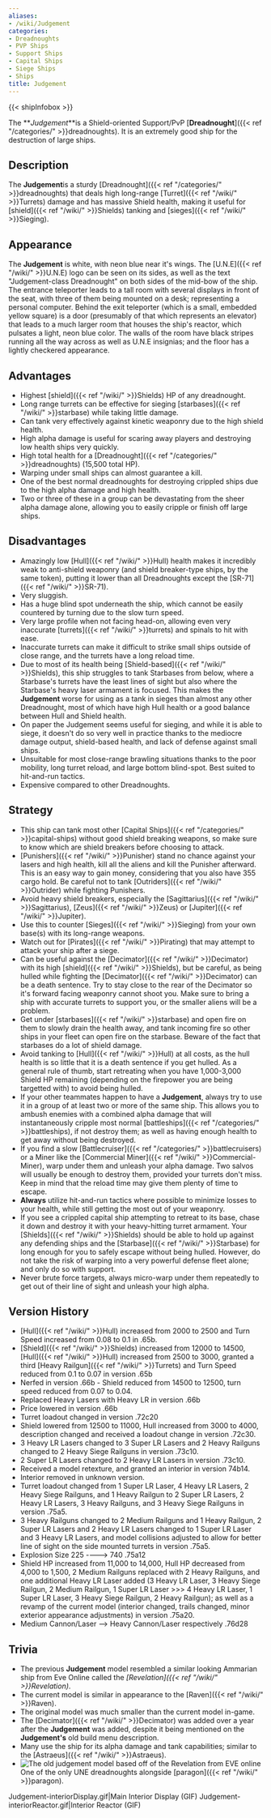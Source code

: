```yaml
---
aliases:
- /wiki/Judgement
categories:
- Dreadnoughts
- PVP Ships
- Support Ships
- Capital Ships
- Siege Ships
- Ships
title: Judgement
---  
```


{{< shipInfobox >}} 

The **_Judgement_**is a Shield-oriented Support/PvP [**Dreadnought**]({{< ref "/categories/" >}}dreadnoughts). It is an extremely good ship for the destruction of large ships. 

## Description

The **Judgement**is a sturdy [Dreadnought]({{< ref "/categories/" >}}dreadnoughts) that deals high long-range [Turret]({{< ref "/wiki/" >}}Turrets) damage and has massive Shield health, making it useful for [shield]({{< ref "/wiki/" >}}Shields) tanking and [sieges]({{< ref "/wiki/" >}}Sieging).

## Appearance

The **Judgement** is white, with neon blue near it's wings. The [U.N.E]({{< ref "/wiki/" >}}U.N.E) logo can be seen on its sides, as well as the text "Judgement-class Dreadnought" on both sides of the mid-bow of the ship. The entrance teleporter leads to a tall room with several displays in front of the seat, with three of them being mounted on a desk; representing a personal computer. Behind the exit teleporter (which is a small, embedded yellow square) is a door (presumably of that which represents an elevator) that leads to a much larger room that houses the ship's reactor, which pulsates a light, neon blue color. The walls of the room have black stripes running all the way across as well as U.N.E insignias; and the floor has a lightly checkered appearance.

## Advantages

- Highest [shield]({{< ref "/wiki/" >}}Shields) HP of any dreadnought.
- Long range turrets can be effective for sieging [starbases]({{< ref "/wiki/" >}}starbase) while taking little damage.
- Can tank very effectively against kinetic weaponry due to the high shield health.
- High alpha damage is useful for scaring away players and destroying low health ships very quickly.
- High total health for a [Dreadnought]({{< ref "/categories/" >}}dreadnoughts) (15,500 total HP).
- Warping under small ships can almost guarantee a kill.
- One of the best normal dreadnoughts for destroying crippled ships due to the high alpha damage and high health.
- Two or three of these in a group can be devastating from the sheer alpha damage alone, allowing you to easily cripple or finish off large ships.

## Disadvantages

- Amazingly low [Hull]({{< ref "/wiki/" >}}Hull) health makes it incredibly weak to anti-shield weaponry (and shield breaker-type ships, by the same token), putting it lower than all Dreadnoughts except the [SR-71]({{< ref "/wiki/" >}}SR-71).
- Very sluggish.
- Has a huge blind spot underneath the ship, which cannot be easily countered by turning due to the slow turn speed.
- Very large profile when not facing head-on, allowing even very inaccurate [turrets]({{< ref "/wiki/" >}}turrets) and spinals to hit with ease.
- Inaccurate turrets can make it difficult to strike small ships outside of close range, and the turrets have a long reload time.
- Due to most of its health being [Shield-based]({{< ref "/wiki/" >}}Shields), this ship struggles to tank Starbases from below, where a Starbase's turrets have the least lines of sight but also where the Starbase's heavy laser armament is focused. This makes the **Judgement** worse for using as a tank in sieges than almost any other Dreadnought, most of which have high Hull health or a good balance between Hull and Shield health.
- On paper the Judgement seems useful for sieging, and while it is able to siege, it doesn't do so very well in practice thanks to the mediocre damage output, shield-based health, and lack of defense against small ships.
- Unsuitable for most close-range brawling situations thanks to the poor mobility, long turret reload, and large bottom blind-spot. Best suited to hit-and-run tactics.
- Expensive compared to other Dreadnoughts.

## Strategy

- This ship can tank most other [Capital Ships]({{< ref "/categories/" >}}capital-ships) without good shield breaking weapons, so make sure to know which are shield breakers before choosing to attack.
- [Punishers]({{< ref "/wiki/" >}}Punisher) stand no chance against your lasers and high health, kill all the aliens and kill the Punisher afterward. This is an easy way to gain money, considering that you also have 355 cargo hold. Be careful not to tank [Outriders]({{< ref "/wiki/" >}}Outrider) while fighting Punishers.
- Avoid heavy shield breakers, especially the [Sagittarius]({{< ref "/wiki/" >}}Sagittarius), [Zeus]({{< ref "/wiki/" >}}Zeus) or [Jupiter]({{< ref "/wiki/" >}}Jupiter).
- Use this to counter [Sieges]({{< ref "/wiki/" >}}Sieging) from your own base(s) with its long-range weapons.
- Watch out for [Pirates]({{< ref "/wiki/" >}}Pirating) that may attempt to attack your ship after a siege.
- Can be useful against the [Decimator]({{< ref "/wiki/" >}}Decimator) with its high [shield]({{< ref "/wiki/" >}}Shields), but be careful, as being hulled while fighting the [Decimator]({{< ref "/wiki/" >}}Decimator) can be a death sentence. Try to stay close to the rear of the Decimator so it's forward facing weaponry cannot shoot you. Make sure to bring a ship with accurate turrets to support you, or the smaller aliens will be a problem.
- Get under [starbases]({{< ref "/wiki/" >}}starbase) and open fire on them to slowly drain the health away, and tank incoming fire so other ships in your fleet can open fire on the starbase. Beware of the fact that starbases do a lot of shield damage.
- Avoid tanking to [Hull]({{< ref "/wiki/" >}}Hull) at all costs, as the hull health is so little that it is a death sentence if you get hulled. As a general rule of thumb, start retreating when you have 1,000-3,000 Shield HP remaining (depending on the firepower you are being targetted with) to avoid being hulled.
- If your other teammates happen to have a **Judgement**, always try to use it in a group of at least two or more of the same ship. This allows you to ambush enemies with a combined alpha damage that will instantaneously cripple most normal [battleships]({{< ref "/categories/" >}}battleships), if not destroy them; as well as having enough health to get away without being destroyed.
- If you find a slow [Battlecruiser]({{< ref "/categories/" >}}battlecruisers) or a Miner like the [Commercial Miner]({{< ref "/wiki/" >}}Commercial-Miner), warp under them and unleash your alpha damage. Two salvos will usually be enough to destroy them, provided your turrets don't miss. Keep in mind that the reload time may give them plenty of time to escape.
- **Always** utilize hit-and-run tactics where possible to minimize losses to your health, while still getting the most out of your weaponry.
- If you see a crippled capital ship attempting to retreat to its base, chase it down and destroy it with your heavy-hitting turret armament. Your [Shields]({{< ref "/wiki/" >}}Shields) should be able to hold up against any defending ships and the [Starbase]({{< ref "/wiki/" >}}Starbase) for long enough for you to safely escape without being hulled. However, do not take the risk of warping into a very powerful defense fleet alone; and only do so with support.
- Never brute force targets, always micro-warp under them repeatedly to get out of their line of sight and unleash your high alpha.

## Version History 

- [Hull]({{< ref "/wiki/" >}}Hull) increased from 2000 to 2500 and Turn Speed increased from 0.08 to 0.1 in .65b.
- [Shield]({{< ref "/wiki/" >}}Shields) increased from 12000 to 14500, [Hull]({{< ref "/wiki/" >}}Hull) increased from 2500 to 3000, granted a third [Heavy Railgun]({{< ref "/wiki/" >}}Turrets) and Turn Speed reduced from 0.1 to 0.07 in version .65b
- Nerfed in version .66b - Shield reduced from 14500 to 12500, turn speed reduced from 0.07 to 0.04.
- Replaced Heavy Lasers with Heavy LR in version .66b
- Price lowered in version .66b
- Turret loadout changed in version .72c20
- Shield lowered from 12500 to 11000, Hull increased from 3000 to 4000, description changed and received a loadout change in version .72c30.
- 3 Heavy LR Lasers changed to 3 Super LR Lasers and 2 Heavy Railguns changed to 2 Heavy Siege Railguns in version .73c10.
- 2 Super LR Lasers changed to 2 Heavy LR Lasers in version .73c10.
- Received a model retexture, and granted an interior in version 74b14.
- Interior removed in unknown version.
- Turret loadout changed from 1 Super LR Laser, 4 Heavy LR Lasers, 2 Heavy Siege Railguns, and 1 Heavy Railgun to 2 Super LR Lasers, 2 Heavy LR Lasers, 3 Heavy Railguns, and 3 Heavy Siege Railguns in version .75a5.
- 3 Heavy Railguns changed to 2 Medium Railguns and 1 Heavy Railgun, 2 Super LR Lasers and 2 Heavy LR Lasers changed to 1 Super LR Laser and 3 Heavy LR Lasers, and model collisions adjusted to allow for better line of sight on the side mounted turrets in version .75a5.
- Explosion Size 225 ----> 740 .75a12
- Shield HP increased from 11,000 to 14,000, Hull HP decreased from 4,000 to 1,500, 2 Medium Railguns replaced with 2 Heavy Railguns, and one additional Heavy LR Laser added (3 Heavy LR Laser, 3 Heavy Siege Railgun, 2 Medium Railgun, 1 Super LR Laser >>> 4 Heavy LR Laser, 1 Super LR Laser, 3 Heavy Siege Railgun, 2 Heavy Railgun); as well as a revamp of the current model (interior changed, trails changed, minor exterior appearance adjustments) in version .75a20.
- Medium Cannon/Laser --> Heavy Cannon/Laser respectively .76d28

## Trivia

- The previous **Judgement** model resembled a similar looking Ammarian ship from Eve Online called the _[Revelation]({{< ref "/wiki/" >}}Revelation)_.
- The current model is similar in appearance to the [Raven]({{< ref "/wiki/" >}}Raven).
- The original model was much smaller than the current model in-game.
- The [Decimator]({{< ref "/wiki/" >}}Decimator) was added over a year after the **Judgement** was added, despite it being mentioned on the **Judgement's** old build menu description.
- Many use the ship for its alpha damage and tank capabilities; similar to the [Astraeus]({{< ref "/wiki/" >}}Astraeus).
- ![The old judgement model based off of the Revelation from EVE
online](Old-Judgement-modej.png "The old judgement model based off of the Revelation from EVE online")One of the only UNE dreadnoughts alongside [paragon]({{< ref "/wiki/" >}}paragon).

Judgement-interiorDisplay.gif|Main Interior Display (GIF) Judgement-interiorReactor.gif|Interior Reactor (GIF)